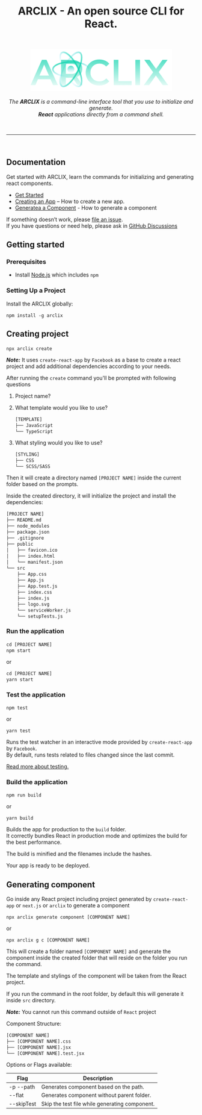 <h1 align="center">ARCLIX - An open source CLI for React.</h1>

<br>
<p align="center">
    <img src="./public/images/arclix.png">
     <br><br>
    <i>The <b>ARCLIX</b> is a command-line interface tool that you use to initialize and generate.
    <br> <b>React</b> applications directly from a command shell.</i>
  <br>
</p>
<br>

<hr>

<br>

## Documentation

Get started with ARCLIX, learn the commands for initializing and generating react components.

-   [Get Started](#getting-started)
-   [Creating an App](#creating-project) – How to create a new app.
-   [Generatea a Component](#generating-component) - How to generate a component

If something doesn’t work, please [file an issue](https://github.com/jitiendran/arclix/issues/new).<br>
If you have questions or need help, please ask in [GitHub Discussions](https://github.com/jitiendran/arclix/discussions)

## Getting started

### Prerequisites

-   Install [Node.js](https://nodejs.org) which includes `npm`

### Setting Up a Project

Install the ARCLIX globally:

```
npm install -g arclix
```

## Creating project

```
npx arclix create
```

**_Note:_** It uses `create-react-app` by `Facebook` as a base to create a react project and add additional dependencies according to your needs.

After running the `create` command you'll be prompted with following questions

1. Project name?

2. What template would you like to use?
    ```
    [TEMPLATE]
    ├── JavaScript
    └── TypeScript
    ```
3. What styling would you like to use?
    ```
    [STYLING]
    ├── CSS
    └── SCSS/SASS
    ```

Then it will create a directory named `[PROJECT NAME]` inside the current folder based on the prompts.

Inside the created directory, it will initialize the project and install the dependencies:

```
[PROJECT NAME]
├── README.md
├── node_modules
├── package.json
├── .gitignore
├── public
│   ├── favicon.ico
│   ├── index.html
│   └── manifest.json
└── src
    ├── App.css
    ├── App.js
    ├── App.test.js
    ├── index.css
    ├── index.js
    ├── logo.svg
    └── serviceWorker.js
    └── setupTests.js
```

### Run the application

```
cd [PROJECT NAME]
npm start
```

or

```
cd [PROJECT NAME]
yarn start
```

### Test the application

```
npm test
```

or

```
yarn test
```

Runs the test watcher in an interactive mode provided by `create-react-app` by `Facebook`.<br>
By default, runs tests related to files changed since the last commit.

[Read more about testing.](https://facebook.github.io/create-react-app/docs/running-tests)

### Build the application

```
npm run build
```

or

```
yarn build
```

Builds the app for production to the `build` folder.<br>
It correctly bundles React in production mode and optimizes the build for the best performance.

The build is minified and the filenames include the hashes.<br>

Your app is ready to be deployed.

## Generating component

Go inside any React project including project generated by `create-react-app` or `next.js` or `arclix` to generate a component

```
npx arclix generate component [COMPONENT NAME]
```

or

```
npx arclix g c [COMPONENT NAME]
```

This will create a folder named `[COMPONENT NAME]` and generate the component inside the created folder that will reside on the folder you run the command.<br>

The template and stylings of the component will be taken from the React project.<br>

If you run the command in the root folder, by default this will generate it inside `src` directory.

**_Note:_** You cannot run this command outside of `React` project

Component Structure:

```
[COMPONENT NAME]
├── [COMPONENT NAME].css
├── [COMPONENT NAME].jsx
└── [COMPONENT NAME].test.jsx
```

Options or Flags available:

| Flag             | Description                                    |
| ---------------- | ---------------------------------------------- |
| -p --path <path> | Generates component based on the path.         |
| --flat           | Generates component without parent folder.     |
| --skipTest       | Skip the test file while generating component. |
